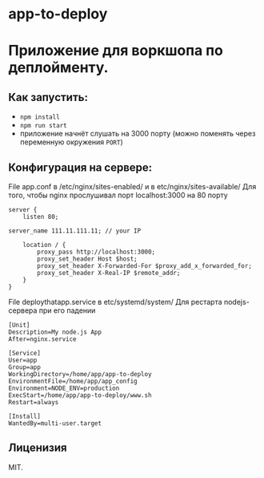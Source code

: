 app-to-deploy
=============
# Приложение для воркшопа по деплойменту.

## Как запустить:

- `npm install`
- `npm run start`
- приложение начнёт слушать на 3000 порту (можно поменять через переменную окружения `PORT`)

## Конфигурация на сервере:

File app.conf в /etc/nginx/sites-enabled/ и в etc/nginx/sites-available/
Для того, чтобы nginx прослушивал порт localhost:3000 на 80 порту
```
server {
    listen 80;

server_name 111.11.111.11; // your IP

    location / {
        proxy_pass http://localhost:3000;
        proxy_set_header Host $host;
        proxy_set_header X-Forwarded-For $proxy_add_x_forwarded_for;
        proxy_set_header X-Real-IP $remote_addr;
    }
}
```

File deploythatapp.service в etc/systemd/system/
Для рестарта nodejs-сервера при его падении
```
[Unit]
Description=My node.js App
After=nginx.service

[Service]
User=app
Group=app
WorkingDirectory=/home/app/app-to-deploy
EnvironmentFile=/home/app/app_config
Environment=NODE_ENV=production
ExecStart=/home/app/app-to-deploy/www.sh
Restart=always

[Install]
WantedBy=multi-user.target
```

## Лиценизия

MIT.
